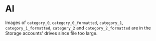 # AI
Images of `category_0`, `category_0_formatted`, `category_1`, `category_1_formatted`, `category_2` and `category_2_formatted` are in the Storage accounts' drives since file too large.
